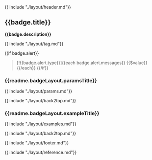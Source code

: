 {{ include "./layout/header.md"}}

## {{badge.title}}

**{{badge.description}}**

{{ include "./layout/tag.md"}}

{{if badge.alert}}
> [!{{badge.alert.type}}]{{each badge.alert.messages}}
> {{$value}}{{/each}}
{{/if}}

### {{readme.badgeLayout.paramsTitle}}

{{ include "./layout/params.md"}}

{{ include "./layout/back2top.md"}}

### {{readme.badgeLayout.exampleTitle}}

{{ include "./layout/examples.md"}}

{{ include "./layout/back2top.md"}}

{{ include "./layout/footer.md"}}

{{ include "./layout/reference.md"}}
